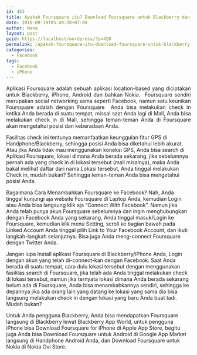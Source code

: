 ```yaml
---
id: 453
title: Apakah Foursquare itu? Download Foursquare untuk Blackberry dan iPhone
date: 2010-09-19T05:49:28+07:00
author: Nana
layout: post
guid: https://localhost/wordpress/?p=428
permalink: /apakah-foursquare-itu-download-foursquare-untuk-blackberry-dan-iphone/
categories:
  - Facebook
tags:
  - Facebook
  - iPhone
---
```

<p style="text-align: justify;">
  Aplikasi Foursquare adalah sebuah aplikasi location-based yang diciptakan untuk Blackberry, iPhone, Android dan bahkan Nokia.  Foursquare sendiri merupakan social networking sama seperti Facebook, namun satu keunikan Foursquare adalah dengan Foursquare  Anda bisa melakukan check in ketika Anda berada di suatu tempat, missal saat Anda lagi di Mall, Anda bisa melakukan check in di Mall, sehingga teman-teman Anda di Foursquare akan mengetahui posisi dan keberadaan Anda.
</p>

Fasilitas check ini tentunya memanfaatkan keunggulan fitur GPS di Handphone/Blackberry, sehingga posisi Anda bisa diketahui lebih akurat. Atau jika Anda tidak mau menggunakan koneksi GPS, Anda bisa search di Aplikasi Foursquare, lokasi dimana Anda berada sekarang, jika sebelumnya pernah ada yang check in di lokasi tersebut (mall misalnya), maka Anda bakal melihat daftar dari nama Lokasi tersebut, Anda tinggal melakukan Check in, mudah bukan? Sehingga teman-teman Anda bisa mengetahui posisi Anda.

Bagaimana Cara Menambahkan Foursquare ke Facebook? Nah, Anda tinggal kunjungi aja website Foursquare di Laptop Anda, kemudian Login atau Anda bisa langsung klik aja “Connect With Facebook”. Namun jika Anda telah punya akun Foursquare sebelumnya dan ingin menghubungkan dengan Facebook Anda yang sekarang, Anda tinggal masuk/Login ke Foursquare, kemudian klik menu Setting, scroll ke bagian bawah pada Linked Account Anda tinggal pilih Link to Your Facebook Account, dan ikuti langkah-langkah selanjutnya. Bisa juga Anda meng-connect Foursquare dengan Twitter Anda.

Jangan lupa Install aplikasi Foursquare di Blackberry/iPhone Anda, Login dengan akun yang telah di-connect-kan dengan Facebook. Saat Anda berada di suatu tempat, cara dulu lokasi tersebut dengan menggunakan fasilitas search di Foursquare, jika telah ada Anda tinggal melakukan check di lokasi tersebut, namun jika ternyata lokasi dimana Anda berada sekarang belum ada di Foursquare, Anda bisa menambahkannya sendiri, sehingga ke depannya jika ada orang lain yang datang ke lokasi yang sama dia bisa langsung melakukan check in dengan lokasi yang baru Anda buat tadi. Mudah bukan?

Untuk Anda pengguna Blackberry, Anda bisa mendapatkan Foursquare langsung di Blackberry lewat Blackberry App World, untuk pengguna iPhone bisa Download Foursquare for iPhone di Apple App Store, begitu juga Anda bisa Download Foursquare untuk Android di Google App Market langsung di Handphone Android Anda, dan Download Foursquare untuk Nokia di Nokia Ovi Store.